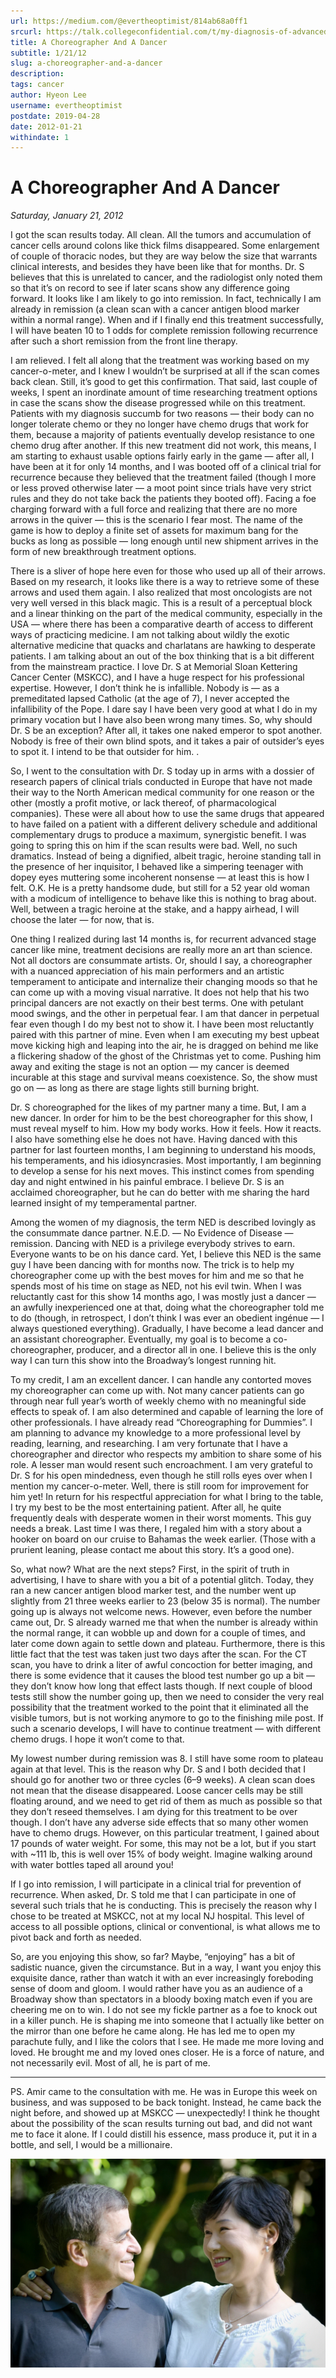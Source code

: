 ```yaml
---
url: https://medium.com/@evertheoptimist/814ab68a0ff1
srcurl: https://talk.collegeconfidential.com/t/my-diagnosis-of-advanced-cancer-how-to-help-my-kids/1013554/1226
title: A Choreographer And A Dancer
subtitle: 1/21/12
slug: a-choreographer-and-a-dancer
description: 
tags: cancer
author: Hyeon Lee
username: evertheoptimist
postdate: 2019-04-28
date: 2012-01-21
withindate: 1
---
```


# A Choreographer And A Dancer

*Saturday, January 21, 2012*

I got the scan results today. All clean. All the tumors and accumulation of cancer cells around colons like thick films disappeared. Some enlargement of couple of thoracic nodes, but they are way below the size that warrants clinical interests, and besides they have been like that for months. Dr. S believes that this is unrelated to cancer, and the radiologist only noted them so that it’s on record to see if later scans show any difference going forward. It looks like I am likely to go into remission. In fact, technically I am already in remission (a clean scan with a cancer antigen blood marker within a normal range). When and if I finally end this treatment successfully, I will have beaten 10 to 1 odds for complete remission following recurrence after such a short remission from the front line therapy.

I am relieved. I felt all along that the treatment was working based on my cancer-o-meter, and I knew I wouldn’t be surprised at all if the scan comes back clean. Still, it’s good to get this confirmation. That said, last couple of weeks, I spent an inordinate amount of time researching treatment options in case the scans show the disease progressed while on this treatment. Patients with my diagnosis succumb for two reasons — their body can no longer tolerate chemo or they no longer have chemo drugs that work for them, because a majority of patients eventually develop resistance to one chemo drug after another. If this new treatment did not work, this means, I am starting to exhaust usable options fairly early in the game — after all, I have been at it for only 14 months, and I was booted off of a clinical trial for recurrence because they believed that the treatment failed (though I more or less proved otherwise later — a moot point since trials have very strict rules and they do not take back the patients they booted off). Facing a foe charging forward with a full force and realizing that there are no more arrows in the quiver — this is the scenario I fear most. The name of the game is how to deploy a finite set of assets for maximum bang for the bucks as long as possible — long enough until new shipment arrives in the form of new breakthrough treatment options.

There is a sliver of hope here even for those who used up all of their arrows. Based on my research, it looks like there is a way to retrieve some of these arrows and used them again. I also realized that most oncologists are not very well versed in this black magic. This is a result of a perceptual block and a linear thinking on the part of the medical community, especially in the USA — where there has been a comparative dearth of access to different ways of practicing medicine. I am not talking about wildly the exotic alternative medicine that quacks and charlatans are hawking to desperate patients. I am talking about an out of the box thinking that is a bit different from the mainstream practice. I love Dr. S at Memorial Sloan Kettering Cancer Center (MSKCC), and I have a huge respect for his professional expertise. However, I don’t think he is infallible. Nobody is — as a premeditated lapsed Catholic (at the age of 7), I never accepted the infallibility of the Pope. I dare say I have been very good at what I do in my primary vocation but I have also been wrong many times. So, why should Dr. S be an exception? After all, it takes one naked emperor to spot another. Nobody is free of their own blind spots, and it takes a pair of outsider’s eyes to spot it. I intend to be that outsider for him. .

So, I went to the consultation with Dr. S today up in arms with a dossier of research papers of clinical trials conducted in Europe that have not made their way to the North American medical community for one reason or the other (mostly a profit motive, or lack thereof, of pharmacological companies). These were all about how to use the same drugs that appeared to have failed on a patient with a different delivery schedule and additional complementary drugs to produce a maximum, synergistic benefit. I was going to spring this on him if the scan results were bad. Well, no such dramatics. Instead of being a dignified, albeit tragic, heroine standing tall in the presence of her inquisitor, I behaved like a simpering teenager with dopey eyes muttering some incoherent nonsense — at least this is how I felt. O.K. He is a pretty handsome dude, but still for a 52 year old woman with a modicum of intelligence to behave like this is nothing to brag about. Well, between a tragic heroine at the stake, and a happy airhead, I will choose the later — for now, that is.

One thing I realized during last 14 months is, for recurrent advanced stage cancer like mine, treatment decisions are really more an art than science. Not all doctors are consummate artists. Or, should I say, a choreographer with a nuanced appreciation of his main performers and an artistic temperament to anticipate and internalize their changing moods so that he can come up with a moving visual narrative. It does not help that his two principal dancers are not exactly on their best terms. One with petulant mood swings, and the other in perpetual fear. I am that dancer in perpetual fear even though I do my best not to show it. I have been most reluctantly paired with this partner of mine. Even when I am executing my best upbeat move kicking high and leaping into the air, he is dragged on behind me like a flickering shadow of the ghost of the Christmas yet to come. Pushing him away and exiting the stage is not an option — my cancer is deemed incurable at this stage and survival means coexistence. So, the show must go on — as long as there are stage lights still burning bright.

Dr. S choreographed for the likes of my partner many a time. But, I am a new dancer. In order for him to be the best choreographer for this show, I must reveal myself to him. How my body works. How it feels. How it reacts. I also have something else he does not have. Having danced with this partner for last fourteen months, I am beginning to understand his moods, his temperaments, and his idiosyncrasies. Most importantly, I am beginning to develop a sense for his next moves. This instinct comes from spending day and night entwined in his painful embrace. I believe Dr. S is an acclaimed choreographer, but he can do better with me sharing the hard learned insight of my temperamental partner.

Among the women of my diagnosis, the term NED is described lovingly as the consummate dance partner. N.E.D. — No Evidence of Disease — remission. Dancing with NED is a privilege everybody strives to earn. Everyone wants to be on his dance card. Yet, I believe this NED is the same guy I have been dancing with for months now. The trick is to help my choreographer come up with the best moves for him and me so that he spends most of his time on stage as NED, not his evil twin. When I was reluctantly cast for this show 14 months ago, I was mostly just a dancer — an awfully inexperienced one at that, doing what the choreographer told me to do (though, in retrospect, I don’t think I was ever an obedient ingénue — I always questioned everything). Gradually, I have become a lead dancer and an assistant choreographer. Eventually, my goal is to become a co-choreographer, producer, and a director all in one. I believe this is the only way I can turn this show into the Broadway’s longest running hit.

To my credit, I am an excellent dancer. I can handle any contorted moves my choreographer can come up with. Not many cancer patients can go through near full year’s worth of weekly chemo with no meaningful side effects to speak of. I am also determined and capable of learning the lore of other professionals. I have already read “Choreographing for Dummies”. I am planning to advance my knowledge to a more professional level by reading, learning, and researching. I am very fortunate that I have a choreographer and director who respects my ambition to share some of his role. A lesser man would resent such encroachment. I am very grateful to Dr. S for his open mindedness, even though he still rolls eyes over when I mention my cancer-o-meter. Well, there is still room for improvement for him yet! In return for his respectful appreciation for what I bring to the table, I try my best to be the most entertaining patient. After all, he quite frequently deals with desperate women in their worst moments. This guy needs a break. Last time I was there, I regaled him with a story about a hooker on board on our cruise to Bahamas the week earlier. (Those with a prurient leaning, please contact me about this story. It’s a good one).

So, what now? What are the next steps? First, in the spirit of truth in advertising, I have to share with you a bit of a potential glitch. Today, they ran a new cancer antigen blood marker test, and the number went up slightly from 21 three weeks earlier to 23 (below 35 is normal). The number going up is always not welcome news. However, even before the number came out, Dr. S already warned me that when the number is already within the normal range, it can wobble up and down for a couple of times, and later come down again to settle down and plateau. Furthermore, there is this little fact that the test was taken just two days after the scan. For the CT scan, you have to drink a liter of awful concoction for better imaging, and there is some evidence that it causes the blood test number go up a bit — they don’t know how long that effect lasts though. If next couple of blood tests still show the number going up, then we need to consider the very real possibility that the treatment worked to the point that it eliminated all the visible tumors, but is not working anymore to go to the finishing mile post. If such a scenario develops, I will have to continue treatment — with different chemo drugs. I hope it won’t come to that.

My lowest number during remission was 8. I still have some room to plateau again at that level. This is the reason why Dr. S and I both decided that I should go for another two or three cycles (6–9 weeks). A clean scan does not mean that the disease disappeared. Loose cancer cells may be still floating around, and we need to get rid of them as much as possible so that they don’t reseed themselves. I am dying for this treatment to be over though. I don’t have any adverse side effects that so many other women have to chemo drugs. However, on this particular treatment, I gained about 17 pounds of water weight. For some, this may not be a lot, but if you start with ~111 lb, this is well over 15% of body weight. Imagine walking around with water bottles taped all around you!

If I go into remission, I will participate in a clinical trial for prevention of recurrence. When asked, Dr. S told me that I can participate in one of several such trials that he is conducting. This is precisely the reason why I chose to be treated at MSKCC, not at my local NJ hospital. This level of access to all possible options, clinical or conventional, is what allows me to pivot back and forth as needed.

So, are you enjoying this show, so far? Maybe, “enjoying” has a bit of sadistic nuance, given the circumstance. But in a way, I want you enjoy this exquisite dance, rather than watch it with an ever increasingly foreboding sense of doom and gloom. I would rather have you as an audience of a Broadway show than spectators in a bloody boxing match even if you are cheering me on to win. I do not see my fickle partner as a foe to knock out in a killer punch. He is shaping me into someone that I actually like better on the mirror than one before he came along. He has led me to open my parachute fully, and I like the colors that I see. He made me more loving and loved. He brought me and my loved ones closer. He is a force of nature, and not necessarily evil. Most of all, he is part of me.

*******************

PS. Amir came to the consultation with me. He was in Europe this week on business, and was supposed to be back tonight. Instead, he came back the night before, and showed up at MSKCC — unexpectedly! I think he thought about the possibility of the scan results turning out bad, and did not want me to face it alone. If I could distill his essence, mass produce it, put it in a bottle, and sell, I would be a millionaire.

![June 2012](./assets/1*fOyKiVpK80IkAVdifk3zgA.png)
